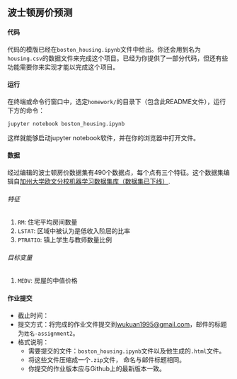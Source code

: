## 波士顿房价预测

#### 代码

代码的模版已经在`boston_housing.ipynb`文件中给出。你还会用到名为`housing.csv`的数据文件来完成这个项目。已经为你提供了一部分代码，但还有些功能需要你来实现才能以完成这个项目。

#### 运行

在终端或命令行窗口中，选定`homework/`的目录下（包含此README文件），运行下方的命令：

`jupyter notebook boston_housing.ipynb`

这样就能够启动jupyter notebook软件，并在你的浏览器中打开文件。

#### 数据

经过编辑的波士顿房价数据集有490个数据点，每个点有三个特征。这个数据集编辑自[加州大学欧文分校机器学习数据集库（数据集已下线）](https://archive.ics.uci.edu/ml/datasets.html).

###### 特征

1. `RM`: 住宅平均房间数量
2. `LSTAT`: 区域中被认为是低收入阶层的比率
3. `PTRATIO`: 镇上学生与教师数量比例

###### 目标变量

1. `MEDV`: 房屋的中值价格

#### 作业提交

- 截止时间：
- 提交方式：将完成的作业文件提交到[wukuan1995@gmail.com](mailto:wukuan1995@gmail.com)，邮件的标题为`姓名-assignment2`。
- 格式说明：
  - 需要提交的文件：`boston_housing.ipynb`文件以及他生成的`.html`文件。
  - 将这些文件压缩成一个`.zip`文件， 命名与邮件标题相同。
  - 你提交的作业版本应与Github上的最新版本一致。